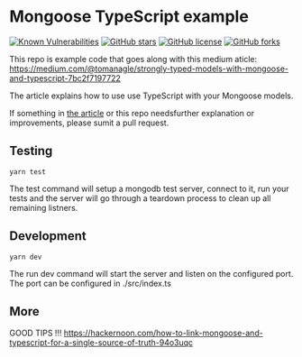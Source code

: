 # Mongoose TypeScript example

[![Known Vulnerabilities](https://snyk.io/test/github/tomanagle/Mongoose-TypeScript-example/badge.svg?targetFile=package.json)](https://snyk.io/test/github/tomanagle/Mongoose-TypeScript-example?targetFile=package.json)
[![GitHub stars](https://img.shields.io/github/stars/tomanagle/Mongoose-TypeScript-example.svg)](https://github.com/tomanagle/Mongoose-TypeScript-example/stargazers)
[![GitHub license](https://img.shields.io/github/license/tomanagle/Mongoose-TypeScript-example.svg)](https://github.com/tomanagle/Mongoose-TypeScript-example/blob/master/LICENCE)
[![GitHub forks](https://img.shields.io/github/forks/tomanagle/Mongoose-TypeScript-example.svg)](https://github.com/tomanagle/Mongoose-TypeScript-example/network)

This repo is example code that goes along with this medium aticle: https://medium.com/@tomanagle/strongly-typed-models-with-mongoose-and-typescript-7bc2f7197722

The article explains how to use use TypeScript with your Mongoose models.

If something in [the article](https://medium.com/@tomanagle/strongly-typed-models-with-mongoose-and-typescript-7bc2f7197722) or this repo needsfurther explanation or improvements, please sumit a pull request.

## Testing

`yarn test`

The test command will setup a mongodb test server, connect to it, run your tests and the server will go through a teardown process to clean up all remaining listners.

## Development

`yarn dev`

The run dev command will start the server and listen on the configured port. The port can be configured in ./src/index.ts

## More

GOOD TIPS !!!
https://hackernoon.com/how-to-link-mongoose-and-typescript-for-a-single-source-of-truth-94o3uqc
